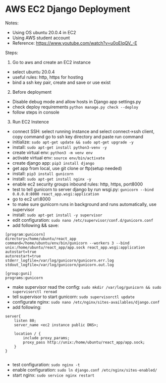 # AWS EC2 Django Deployment

Notes:
* Using OS ubuntu 20.0.4 in EC2
* Using AWS student account
* Reference: https://www.youtube.com/watch?v=u0oEIqQV_-E

Steps:
1. Go to aws and create an EC2 instance
  * select ubuntu 20.0.4
  * useful rules: http, https for hosting
  * bind a ssh key pair, create and save or use exist
  
2. Before deployment
  * Disable debug mode and allow hosts in Django app settings.py
  * check deploy requirements `python manage.py check --deploy`
  * follow steps in console
  
3. Run EC2 Instence
  * connect SSH: select running instance and select connect->ssh client, copy command go to ssh key directory and paste run command
  * initialize: `sudo apt-get update && sudo apt-get upgrade -y`
  * install: `sudo apt-get install python3-venv -y`
  * create virtual env: `python3 -m venv env`
  * activate virtual env: `source env/bin/activate`
  * create django app: `pip3 install django`
  * get app from local, use git clone or ftp(setup needed)
  * install: `pip3 install gunicorn`
  * install: `sudo apt-get install nginx -y`
  * enable ec2 security groups inbound rules: http, https, port8000
  * test to tell gunicorn to server django by run wsgi.py: `gunicorn --bind 0.0.0.0:8000 react_app.wsgi:application`
  * go to ec2 url:8000
  * to make sure gunicorn runs in background and runs automatically, use supervisor
  * install: `sudo apt-get install -y supervisor`
  * edit configuration: `sudo nano /etc/supervisor/conf.d/gunicorn.conf`
  * add following && save:
  ```
  [program:gunicorn]
  directory=/home/ubuntu/react_app
  command=/home/ubuntu/env/bin/gunicorn --workers 3 --bind unix:/home/ubuntu/react_app/app.sock react_app.wsgi:application
  autostart=true
  autorestart=true
  stderr_logfile=/var/log/gunicorn/gunicorn.err.log
  stdout_logfile=/var/log/gunicorn/gunicorn.out.log
  
  [group:guni]
  programs:gunicorn
  ```
  * make supervisor read the config: `sudo mkdir /var/log/gunicorn && sudo supervisorctl reread`
  * tell supervisor to start gunicorn: `sudo supervisorctl update`
  * configurate nginx: `sudo nano /etc/nginx/sites-availables/django.conf`
  * add following:
  ```
  server{
      listen 80;
      server_name <ec2 instance public DNS>;
   
      location / {
          include proxy_params;
          proxy_pass http://unix:/home/ubuntu/react_app/app.sock;
      }
  }
    
  ```
  * test configuration: `sudo nginx -t`
  * enable configuration: `sudo ln django.conf /etc/nginx/sites-enabled/`
  * start nginx: `sudo service nginx restart`
